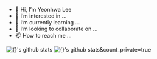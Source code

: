- 👋 Hi, I’m Yeonhwa Lee
- 👀 I’m interested in ...
- 🌱 I’m currently learning ...
- 💞️ I’m looking to collaborate on ...
- 📫 How to reach me ...

<!---
yhlee0/yhlee0 is a ✨ special ✨ repository because its `README.md` (this file) appears on your GitHub profile.
You can click the Preview link to take a look at your changes.
--->
![{}'s github stats](https://github-readme-stats.vercel.app/api?username=yhlee0&show_icons=true&title_color=f7f307&icon_color=02b062&text_color=ffffff&bg_color=180175)
![{}'s github stats](https://github-readme-stats.vercel.app/api?username=yhlee0&show_icons=true&&theme=dracula)&count_private=true

